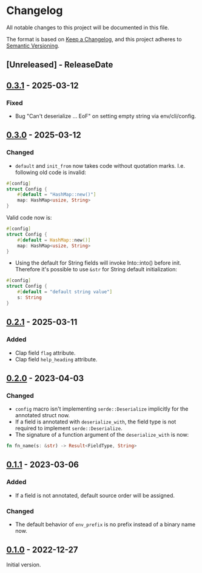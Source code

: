 # Changelog
All notable changes to this project will be documented in this file.

The format is based on [Keep a Changelog](https://keepachangelog.com/en/1.0.0/),
and this project adheres to [Semantic Versioning](https://semver.org/spec/v2.0.0.html).

## [Unreleased] - ReleaseDate
## [0.3.1](https://github.com/3xMike/config-manager/releases/tag/0.3.1) - 2025-03-12
### Fixed
- Bug "Can't deserialize ... EoF" on setting empty string via env/cli/config.

## [0.3.0](https://github.com/3xMike/config-manager/releases/tag/0.3.0) - 2025-03-12
### Changed
- `default` and `init_from` now takes code without quotation marks. I.e. following old code is invalid:
```rust
#[config]
struct Config {
    #[default = "HashMap::new()"]
    map: HashMap<usize, String>
}
```
Valid code now is:
```rust
#[config]
struct Config {
    #[default = HashMap::new()]
    map: HashMap<usize, String>
}
```
- Using the default for String fields will invoke Into::into() before init.
Therefore it's possible to use `&str` for String default initialization:
```rust
#[config]
struct Config {
    #[default = "default string value"]
    s: String
}
```

## [0.2.1](https://github.com/3xMike/config-manager/releases/tag/0.2.1) - 2025-03-11
### Added
- Clap field `flag` attribute.
- Clap field `help_heading` attribute.

## [0.2.0](https://github.com/3xMike/config-manager/releases/tag/0.2.0) - 2023-04-03
### Changed
- `config` macro isn't implementing `serde::Deserialize` implicitly for the annotated struct now.
- If a field is annotated with `deserialize_with`, the field type is not required to implement `serde::Deserialize`.
- The signature of a function argument of the `deserialize_with` is now: 
```rust
fn fn_name(s: &str) -> Result<FieldType, String>
```

## [0.1.1](https://github.com/3xMike/config-manager/releases/tag/0.1.1) - 2023-03-06
### Added
- If a field is not annotated, default source order will be assigned.
### Changed
- The default behavior of `env_prefix` is no prefix instead of a binary name now.
## [0.1.0](https://github.com/3xMike/config-manager/releases/tag/0.1.0) - 2022-12-27
Initial version.